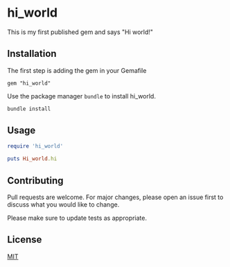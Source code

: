# hi_world

This is my first published gem and says "Hi world!"

## Installation

The first step is adding the gem in your Gemafile

```
gem "hi_world"
```

Use the package manager `bundle` to install hi_world.

```bash
bundle install
```

## Usage

```ruby
require 'hi_world'

puts Hi_world.hi
```

## Contributing

Pull requests are welcome. For major changes, please open an issue first to discuss what you would like to change.

Please make sure to update tests as appropriate.

## License

[MIT](https://github.com/paulotijero/hi-world/blob/master/LICENSE)

